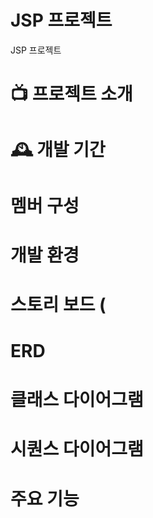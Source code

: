 # JSP 프로젝트
JSP 프로젝트 

# 📺 프로젝트 소개
# 🕰️ 개발 기간
# 멤버 구성
# 개발 환경
# 스토리 보드 (

# ERD

# 클래스 다이어그램
# 시퀀스 다이어그램
# 주요 기능
